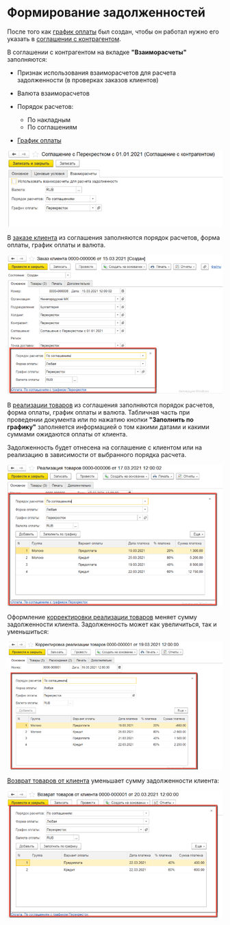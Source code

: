 # Формирование задолженностей

После того как [график оплаты](PaymentSchedule.md) был создан, чтобы он работал нужно его указать в [соглашении с контрагентом](../CRM/CustomerService/Pricing/AgreementsWithContractors.md).

В соглашении с контрагентом на вкладке **"Взаиморасчеты"** заполняются:

- Признак использования взаиморасчетов для расчета задолженности (в проверках заказов клиентов)
- Валюта взаиморасчетов
- Порядок расчетов:

    - По накладным
    - По соглашениям

- [График оплаты](PaymentSchedule.md)

[![1][1]][1]

В [заказе клиента](../CRM/CustomerService/FormationOfOrders/CustomerOrder) из соглашения заполняются порядок расчетов, форма оплаты, график оплаты и валюта.

[![2][2]][2]

В [реализации товаров](../CRM/CustomerService/FormationOfShipments/FormationOfTheAccompanyingDocuments/FormationOfTheImplementationsOfProducts.md) из соглашения заполняются порядок расчетов, форма оплаты, график оплаты и валюта. Табличная часть при проведении документа или по нажатию кнопки **"Заполнить по графику"** заполняется информацией о том какими датами и какими суммами ожидаются оплаты от клиента.

Задолженность будет отнесена на соглашение с клиентом или на реализацию в зависимости от выбранного порядка расчета.

[![3][3]][3]

Оформление [корректировки реализации товаров](../CRM/CustomerService/FormationOfShipments/FormationOfTheAccompanyingDocuments/AdjustingProductImplementations/AdjustingProductImplementations.md) меняет сумму задолженности клиента. Задолженность может как увеличиться, так и уменьшиться:

[![4][4]][4]

[Возврат товаров от клиента](../CRM/CustomerService/FormationOfAFeedback/ReturnOfProductsFromTheCustomer.md) уменьшает сумму задолженности клиента:

[![5][5]][5]

[1]: FormationOfDebts.assets/1.png
[2]: FormationOfDebts.assets/2.png
[3]: FormationOfDebts.assets/3.png
[4]: FormationOfDebts.assets/4.png
[5]: FormationOfDebts.assets/5.png
